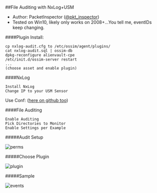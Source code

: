 ##File Auditing with NxLog+USM

- Author: PacketInspector ([@pkt_inspector](https://twitter.com/pkt_inspector))
- Tested on Win10, likely only works on 2008+...You tell me, eventIDs keep changing.

####Plugin Install:

```
cp nxlog-audit.cfg to /etc/ossim/agent/plugins/
cat nxlog-audit.sql | ossim-db
dpkg-reconfigure alienvault-cpe
/etc/init.d/ossim-server restart
...
(choose asset and enable plugin)
```

####NxLog

```
Install NxLog
Change IP to your USM Sensor
```
Use Conf: ([here on github too](https://github.com/packetinspector/random/blob/master/nxlog-windows-security-audit.conf))

####File Auditing

```
Enable Auditing
Pick Directories to Monitor
Enable Settings per Example
```

#####Audit Setup

![perms](https://raw.githubusercontent.com/packetinspector/AlienVault-Plugins/master/NxLog-FileAudit/perms.png)

#####Choose Plugin

![plugin](https://raw.githubusercontent.com/packetinspector/AlienVault-Plugins/master/NxLog-FileAudit/plugin.png)

#####Sample

![events](https://raw.githubusercontent.com/packetinspector/AlienVault-Plugins/master/NxLog-FileAudit/events.png)
